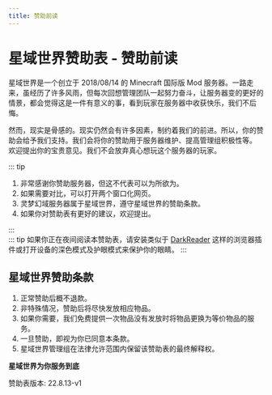 ```yaml
---
title: 赞助前读
---
```


# 星域世界赞助表 - 赞助前读

星域世界是一个创立于 2018/08/14 的 Minecraft 国际版 Mod 服务器。一路走来，虽经历了许多风雨，但每次回想管理团队一起努力奋斗，让服务器变的更好的情景，都会觉得这是一件有意义的事，看到玩家在服务器中收获快乐，我们不后悔。

然而，现实是骨感的。现实仍然会有许多因素，制约着我们的前进。所以，你的赞助会给予我们支持。我们会将你的赞助用于服务器维护、提高管理组积极性等。
欢迎提出你的宝贵意见。我们不会放弃真心想玩这个服务器的玩家。

::: tip

1. 非常感谢你赞助服务器，但这不代表可以为所欲为。
2. 如果需要对比，可以打开两个窗口化网页。
3. 灵梦幻域服务器属于星域世界，遵守星域世界的赞助条款。
4. 如果你对赞助表有更好的建议，欢迎提出。

:::  
::: tip
如果你正在夜间阅读本赞助表，请安装类似于 [DarkReader](https://darkreader.org/) 这样的浏览器插件或打开设备的深色模式及护眼模式来保护你的眼睛。
:::

## 星域世界赞助条款

1. 正常赞助后概不退款。
2. 非特殊情况，赞助后将尽快发放相应物品。
3. 如果你需要，我们免费提供一次物品没有发放时将物品更换为等价物品的服务。
4. 一旦赞助，即视为你已同意本条款。 
5. 星域世界管理组在法律允许范围内保留该赞助表的最终解释权。



**星域世界为你服务到底**

赞助表版本: 22.8.13-v1